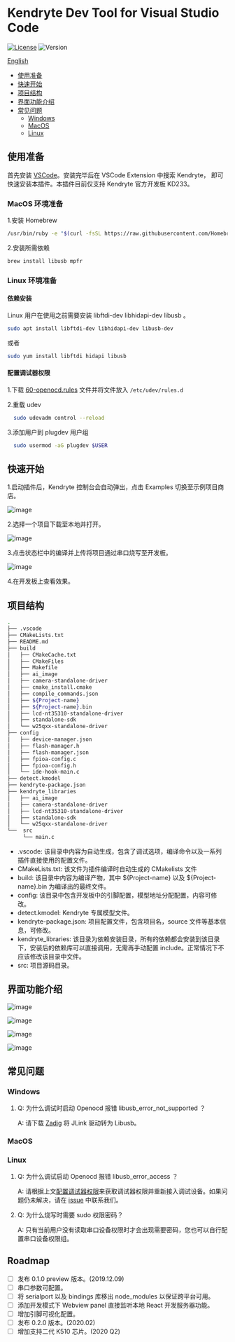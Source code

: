 # Kendryte Dev Tool for Visual Studio Code

[![License](https://img.shields.io/badge/license-Apache%202-blue)](https://raw.githubusercontent.com/kendryte/Kendryte-dev-extension/master/LICENSE)
![Version](https://img.shields.io/badge/Version-preview-green)

[English](./README_EN.md)

- [使用准备](#使用准备)
- [快速开始](#快速开始)
- [项目结构](#项目结构)
- [界面功能介绍](#界面功能介绍)
- [常见问题](#常见问题)
  - [Windows](#Windows)
  - [MacOS](#MacOS)
  - [Linux](#Linux)

## 使用准备

首先安装 [VSCode](https://code.visualstudio.com/)。安装完毕后在 VSCode Extension 中搜索 Kendryte， 即可快速安装本插件。本插件目前仅支持 Kendryte 官方开发板 KD233。

### MacOS 环境准备

1.安装 Homebrew

``` bash
/usr/bin/ruby -e "$(curl -fsSL https://raw.githubusercontent.com/Homebrew/install/master/install)"
```

2.安装所需依赖

``` bash
brew install libusb mpfr
```

### Linux 环境准备

#### 依赖安装

Linux 用户在使用之前需要安装 libftdi-dev libhidapi-dev libusb 。

``` bash
sudo apt install libftdi-dev libhidapi-dev libusb-dev
```

或者

``` bash
sudo yum install libftdi hidapi libusb
```

#### 配置调试器权限

1.下载 [60-openocd.rules](https://mirrors-kendryte.s3.cn-northwest-1.amazonaws.com.cn/60-openocd.rules) 文件并将文件放入 `/etc/udev/rules.d`

2.重载 udev

  ``` bash
    sudo udevadm control --reload
  ```

3.添加用户到 plugdev 用户组

  ``` bash
    sudo usermod -aG plugdev $USER
  ```

## 快速开始

1.启动插件后，Kendryte 控制台会自动弹出，点击 Examples 切换至示例项目商店。

![image](https://raw.githubusercontent.com/kendryte/Kendryte-dev-extension/master/resources/readme/quick-start/quick-1.jpeg)

2.选择一个项目下载至本地并打开。

![image](https://raw.githubusercontent.com/kendryte/Kendryte-dev-extension/master/resources/readme/quick-start/quick-2.jpeg)

3.点击状态栏中的编译并上传将项目通过串口烧写至开发板。

![image](https://raw.githubusercontent.com/kendryte/Kendryte-dev-extension/master/resources/readme/quick-start/quick-3.jpeg)

4.在开发板上查看效果。

## 项目结构

``` Bash  
.
├── .vscode
├── CMakeLists.txt
├── README.md
├── build
│   ├── CMakeCache.txt
│   ├── CMakeFiles
│   ├── Makefile
│   ├── ai_image
│   ├── camera-standalone-driver
│   ├── cmake_install.cmake
│   ├── compile_commands.json
│   ├── ${Project-name}
│   ├── ${Project-name}.bin
│   ├── lcd-nt35310-standalone-driver
│   ├── standalone-sdk
│   └── w25qxx-standalone-driver
├── config
│   ├── device-manager.json
│   ├── flash-manager.h
│   ├── flash-manager.json
│   ├── fpioa-config.c
│   ├── fpioa-config.h
│   └── ide-hook-main.c
├── detect.kmodel
├── kendryte-package.json
├── kendryte_libraries
│   ├── ai_image
│   ├── camera-standalone-driver
│   ├── lcd-nt35310-standalone-driver
│   ├── standalone-sdk
│   └── w25qxx-standalone-driver
└──  src
     └── main.c
```

- .vscode: 该目录中内容为自动生成，包含了调试选项，编译命令以及一系列插件直接使用的配置文件。
- CMakeLists.txt: 该文件为插件编译时自动生成的 CMakelists 文件
- build: 该目录中内容为编译产物，其中 ${Project-name} 以及 ${Project-name}.bin 为编译出的最终文件。
- config: 该目录中包含开发板中的引脚配置，模型地址分配配置，内容可修改。
- detect.kmodel: Kendryte 专属模型文件。
- kendryte-package.json: 项目配置文件，包含项目名，source 文件等基本信息，可修改。
- kendryte_libraries: 该目录为依赖安装目录，所有的依赖都会安装到该目录下，安装后的依赖库可以直接调用，无需再手动配置 include。正常情况下不应该修改该目录中文件。
- src: 项目源码目录。

## 界面功能介绍

![image](https://raw.githubusercontent.com/kendryte/Kendryte-dev-extension/master/resources/readme/full-screen.png)

![image](https://raw.githubusercontent.com/kendryte/Kendryte-dev-extension/master/resources/readme/status-bar.png)

![image](https://raw.githubusercontent.com/kendryte/Kendryte-dev-extension/master/resources/readme/kendryte-index.png)

![image](https://raw.githubusercontent.com/kendryte/Kendryte-dev-extension/master/resources/readme/kendryte-lib.png)

## 常见问题

### Windows

1. Q: 为什么调试时启动 Openocd 报错 libusb_error_not_supported ？

    A: 请下载 [Zadig](https://zadig.akeo.ie/) 将 JLink 驱动转为 Libusb。

### MacOS

### Linux

1. Q: 为什么调试启动 Openocd 报错 libusb_error_access ？

    A: 请根据上文[配置调试器权限](#配置调试器权限)来获取调试器权限并重新接入调试设备。如果问题仍未解决，请在 [issue](https://github.com/kendryte/Kendryte-dev-extension/issues) 中联系我们。

2. Q: 为什么烧写时需要 sudo 权限密码？

    A: 只有当前用户没有读取串口设备权限时才会出现需要密码，您也可以自行配置串口设备权限组。

## Roadmap

- [ ] 发布 0.1.0 preview 版本。(2019.12.09)
- [ ] 串口参数可配置。
- [ ] 将 serialport 以及 bindings 库移出 node_modules 以保证跨平台可用。
- [ ] 添加开发模式下 Webview panel 直接监听本地 React 开发服务器功能。
- [ ] 增加引脚可视化配置。
- [ ] 发布 0.2.0 版本。(2020.02)
- [ ] 增加支持二代 K510 芯片。(2020 Q2)
